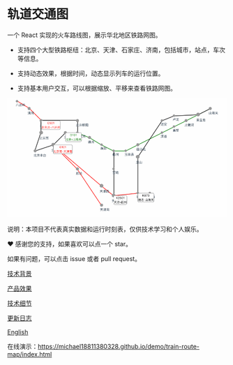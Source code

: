 # 轨道交通图

一个 React 实现的火车路线图，展示华北地区铁路网图。

- 支持四个大型铁路枢纽：北京、天津、石家庄、济南，包括城市，站点，车次等信息。

- 支持动态效果，根据时间，动态显示列车的运行位置。

- 支持基本用户交互，可以根据缩放、平移来查看铁路网图。

![demo](demo.gif)

说明：本项目不代表真实数据和运行时刻表，仅供技术学习和个人娱乐。

:heart: 感谢您的支持，如果喜欢可以点一个 star。

如果有问题，可以点击 issue 或者 pull request。

[技术背景](./docs/function.md)

[产品效果](./docs/product-requirement.md)

[技术细节](./docs/technical-detail.md)

[更新日志](./docs/change-log.md)

[English](./README-en.md)

在线演示：https://michael18811380328.github.io/demo/train-route-map/index.html


